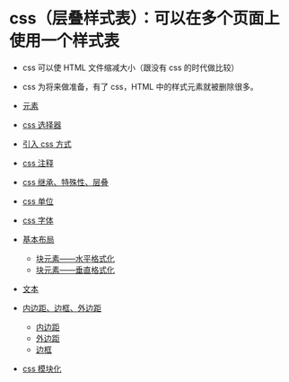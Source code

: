 # css（层叠样式表）：可以在多个页面上使用一个样式表

* css 可以使 HTML 文件缩减大小（跟没有 css 的时代做比较）
* css 为将来做准备，有了 css，HTML 中的样式元素就被删除很多。

* [元素](css/01yuan-su.md)
* [css 选择器](css/04选择器.md)
* [引入 css 方式](css/02引入方式.md)
* [css 注释](css/03注释.md)
* [css 继承、特殊性、层叠](css/05性质.md)
* [css 单位](css/06单位.md)
* [css 字体](css/07font.md)
* [基本布局](css/08布局.md)
  * [块元素——水平格式化](css/08bu-ju/1.md)
  * [块元素——垂直格式化](css/08bu-ju/2.md)
* [文本](css/09text.md)
* [内边距、边框、外边距](css/10border-padding-margin.md)
  * [内边距](css/10border-padding-margin/padding.md)
  * [外边距](css/10border-padding-margin/margin.md)
  * [边框](css/10border-padding-margin/border.md)
* [css 模块化](css/css模块化)
